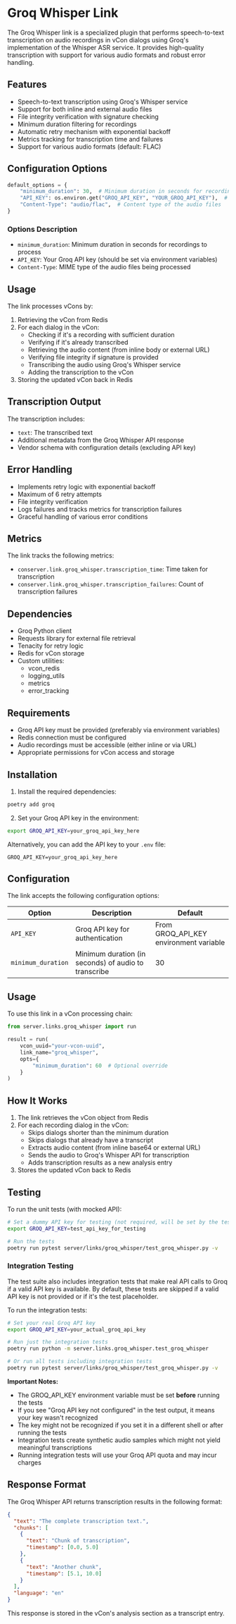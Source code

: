 # Groq Whisper Link

The Groq Whisper link is a specialized plugin that performs speech-to-text transcription on audio recordings in vCon dialogs using Groq's implementation of the Whisper ASR service. It provides high-quality transcription with support for various audio formats and robust error handling.

## Features

- Speech-to-text transcription using Groq's Whisper service
- Support for both inline and external audio files
- File integrity verification with signature checking
- Minimum duration filtering for recordings
- Automatic retry mechanism with exponential backoff
- Metrics tracking for transcription time and failures
- Support for various audio formats (default: FLAC)

## Configuration Options

```python
default_options = {
    "minimum_duration": 30,  # Minimum duration in seconds for recordings to process
    "API_KEY": os.environ.get("GROQ_API_KEY", "YOUR_GROQ_API_KEY"),  # Groq API key
    "Content-Type": "audio/flac",  # Content type of the audio files
}
```

### Options Description

- `minimum_duration`: Minimum duration in seconds for recordings to process
- `API_KEY`: Your Groq API key (should be set via environment variables)
- `Content-Type`: MIME type of the audio files being processed

## Usage

The link processes vCons by:
1. Retrieving the vCon from Redis
2. For each dialog in the vCon:
   - Checking if it's a recording with sufficient duration
   - Verifying if it's already transcribed
   - Retrieving the audio content (from inline body or external URL)
   - Verifying file integrity if signature is provided
   - Transcribing the audio using Groq's Whisper service
   - Adding the transcription to the vCon
3. Storing the updated vCon back in Redis

## Transcription Output

The transcription includes:
- `text`: The transcribed text
- Additional metadata from the Groq Whisper API response
- Vendor schema with configuration details (excluding API key)

## Error Handling

- Implements retry logic with exponential backoff
- Maximum of 6 retry attempts
- File integrity verification
- Logs failures and tracks metrics for transcription failures
- Graceful handling of various error conditions

## Metrics

The link tracks the following metrics:
- `conserver.link.groq_whisper.transcription_time`: Time taken for transcription
- `conserver.link.groq_whisper.transcription_failures`: Count of transcription failures

## Dependencies

- Groq Python client
- Requests library for external file retrieval
- Tenacity for retry logic
- Redis for vCon storage
- Custom utilities:
  - vcon_redis
  - logging_utils
  - metrics
  - error_tracking

## Requirements

- Groq API key must be provided (preferably via environment variables)
- Redis connection must be configured
- Audio recordings must be accessible (either inline or via URL)
- Appropriate permissions for vCon access and storage

## Installation

1. Install the required dependencies:

```bash
poetry add groq
```

2. Set your Groq API key in the environment:

```bash
export GROQ_API_KEY=your_groq_api_key_here
```

Alternatively, you can add the API key to your `.env` file:

```
GROQ_API_KEY=your_groq_api_key_here
```

## Configuration

The link accepts the following configuration options:

| Option | Description | Default |
|--------|-------------|---------|
| `API_KEY` | Groq API key for authentication | From GROQ_API_KEY environment variable |
| `minimum_duration` | Minimum duration (in seconds) of audio to transcribe | 30 |

## Usage

To use this link in a vCon processing chain:

```python
from server.links.groq_whisper import run

result = run(
    vcon_uuid="your-vcon-uuid",
    link_name="groq_whisper",
    opts={
        "minimum_duration": 60  # Optional override
    }
)
```

## How It Works

1. The link retrieves the vCon object from Redis
2. For each recording dialog in the vCon:
   - Skips dialogs shorter than the minimum duration
   - Skips dialogs that already have a transcript
   - Extracts audio content (from inline base64 or external URL)
   - Sends the audio to Groq's Whisper API for transcription
   - Adds transcription results as a new analysis entry
3. Stores the updated vCon back to Redis

## Testing

To run the unit tests (with mocked API):

```bash
# Set a dummy API key for testing (not required, will be set by the test automatically)
export GROQ_API_KEY=test_api_key_for_testing

# Run the tests
poetry run pytest server/links/groq_whisper/test_groq_whisper.py -v
```

### Integration Testing

The test suite also includes integration tests that make real API calls to Groq if a valid API key is available. By default, these tests are skipped if a valid API key is not provided or if it's the test placeholder.

To run the integration tests:

```bash
# Set your real Groq API key
export GROQ_API_KEY=your_actual_groq_api_key

# Run just the integration tests
poetry run python -m server.links.groq_whisper.test_groq_whisper

# Or run all tests including integration tests
poetry run pytest server/links/groq_whisper/test_groq_whisper.py -v
```

**Important Notes:**
- The GROQ_API_KEY environment variable must be set **before** running the tests
- If you see "Groq API key not configured" in the test output, it means your key wasn't recognized
- The key might not be recognized if you set it in a different shell or after running the tests
- Integration tests create synthetic audio samples which might not yield meaningful transcriptions
- Running integration tests will use your Groq API quota and may incur charges

## Response Format

The Groq Whisper API returns transcription results in the following format:

```json
{
  "text": "The complete transcription text.",
  "chunks": [
    {
      "text": "Chunk of transcription",
      "timestamp": [0.0, 5.0]
    },
    {
      "text": "Another chunk",
      "timestamp": [5.1, 10.0]
    }
  ],
  "language": "en"
}
```

This response is stored in the vCon's analysis section as a transcript entry. 